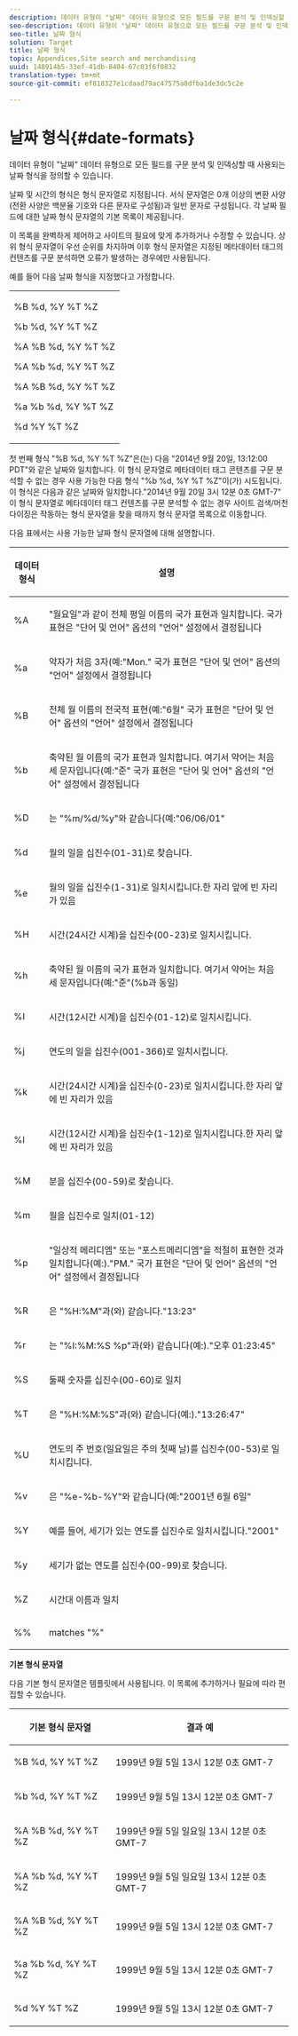 ```yaml
---
description: 데이터 유형이 "날짜" 데이터 유형으로 모든 필드를 구문 분석 및 인덱싱할 때 사용되는 날짜 형식을 정의할 수 있습니다.
seo-description: 데이터 유형이 "날짜" 데이터 유형으로 모든 필드를 구문 분석 및 인덱싱할 때 사용되는 날짜 형식을 정의할 수 있습니다.
seo-title: 날짜 형식
solution: Target
title: 날짜 형식
topic: Appendices,Site search and merchandising
uuid: 148914b5-33ef-41db-8404-67c03f6f0832
translation-type: tm+mt
source-git-commit: ef818327e1cdaad79ac47575a8dfba1de3dc5c2e

---
```



# 날짜 형식{#date-formats}

데이터 유형이 &quot;날짜&quot; 데이터 유형으로 모든 필드를 구문 분석 및 인덱싱할 때 사용되는 날짜 형식을 정의할 수 있습니다.

날짜 및 시간의 형식은 형식 문자열로 지정됩니다. 서식 문자열은 0개 이상의 변환 사양(전환 사양은 백분율 기호와 다른 문자로 구성됨)과 일반 문자로 구성됩니다. 각 날짜 필드에 대한 날짜 형식 문자열의 기본 목록이 제공됩니다.

이 목록을 완벽하게 제어하고 사이트의 필요에 맞게 추가하거나 수정할 수 있습니다. 상위 형식 문자열이 우선 순위를 차지하며 이후 형식 문자열은 지정된 메타데이터 태그의 컨텐츠를 구문 분석하면 오류가 발생하는 경우에만 사용됩니다.

예를 들어 다음 날짜 형식을 지정했다고 가정합니다.

<table> 
 <tbody> 
  <tr> 
   <td colname="col1"> <p>%B %d, %Y %T %Z </p> <p>%b %d, %Y %T %Z </p> <p>%A %B %d, %Y %T %Z </p> <p>%A %b %d, %Y %T %Z </p> <p>%A %B %d, %Y %T %Z </p> <p>%a %b %d, %Y %T %Z </p> <p>%d %Y %T %Z </p> </td> 
  </tr> 
 </tbody> 
</table>

첫 번째 형식 &quot;%B %d, %Y %T %Z&quot;은(는) 다음 &quot;2014년 9월 20일, 13:12:00 PDT&quot;와 같은 날짜와 일치합니다. 이 형식 문자열로 메타데이터 태그 콘텐츠를 구문 분석할 수 없는 경우 사용 가능한 다음 형식 &quot;%b %d, %Y %T %Z&quot;이(가) 시도됩니다. 이 형식은 다음과 같은 날짜와 일치합니다.&quot;2014년 9월 20일 3시 12분 0초 GMT-7&quot; 이 형식 문자열로 메타데이터 태그 컨텐츠를 구문 분석할 수 없는 경우 사이트 검색/머천다이징은 작동하는 형식 문자열을 찾을 때까지 형식 문자열 목록으로 이동합니다.

다음 표에서는 사용 가능한 날짜 형식 문자열에 대해 설명합니다.

<table> 
 <thead> 
  <tr> 
   <th colname="col1" class="entry"> <p>데이터 형식 </p> </th> 
   <th colname="col2" class="entry"> <p>설명 </p> </th> 
  </tr> 
 </thead>
 <tbody> 
  <tr> 
   <td colname="col1"> <p>%A </p> </td> 
   <td colname="col2"> <p>"월요일"과 같이 전체 평일 이름의 국가 표현과 일치합니다. 국가 표현은 "단어 및 언어" 옵션의 "언어" 설정에서 결정됩니다 </p> </td> 
  </tr> 
  <tr> 
   <td colname="col1"> <p>%a </p> </td> 
   <td colname="col2"> <p> 약자가 처음 3자(예:"Mon." 국가 표현은 "단어 및 언어" 옵션의 "언어" 설정에서 결정됩니다 </p> </td> 
  </tr> 
  <tr> 
   <td colname="col1"> <p>%B </p> </td> 
   <td colname="col2"> <p> 전체 월 이름의 전국적 표현(예:"6월" 국가 표현은 "단어 및 언어" 옵션의 "언어" 설정에서 결정됩니다 </p> </td> 
  </tr> 
  <tr> 
   <td colname="col1"> <p>%b </p> </td> 
   <td colname="col2"> <p> 축약된 월 이름의 국가 표현과 일치합니다. 여기서 약어는 처음 세 문자입니다(예:"준" 국가 표현은 "단어 및 언어" 옵션의 "언어" 설정에서 결정됩니다 </p> </td> 
  </tr> 
  <tr> 
   <td colname="col1"> <p>%D </p> </td> 
   <td colname="col2"> <p> 는 "%m/%d/%y"와 같습니다(예:"06/06/01" </p> </td> 
  </tr> 
  <tr> 
   <td colname="col1"> <p>%d </p> </td> 
   <td colname="col2"> <p> 월의 일을 십진수(01-31)로 찾습니다. </p> </td> 
  </tr> 
  <tr> 
   <td colname="col1"> <p>%e </p> </td> 
   <td colname="col2"> <p> 월의 일을 십진수(1-31)로 일치시킵니다.한 자리 앞에 빈 자리가 있음 </p> </td> 
  </tr> 
  <tr> 
   <td colname="col1"> <p>%H </p> </td> 
   <td colname="col2"> <p> 시간(24시간 시계)을 십진수(00-23)로 일치시킵니다. </p> </td> 
  </tr> 
  <tr> 
   <td colname="col1"> <p>%h </p> </td> 
   <td colname="col2"> <p> 축약된 월 이름의 국가 표현과 일치합니다. 여기서 약어는 처음 세 문자입니다(예:"준"(%b과 동일) </p> </td> 
  </tr> 
  <tr> 
   <td colname="col1"> <p>%I </p> </td> 
   <td colname="col2"> <p> 시간(12시간 시계)을 십진수(01-12)로 일치시킵니다. </p> </td> 
  </tr> 
  <tr> 
   <td colname="col1"> <p>%j </p> </td> 
   <td colname="col2"> <p> 연도의 일을 십진수(001-366)로 일치시킵니다. </p> </td> 
  </tr> 
  <tr> 
   <td colname="col1"> <p>%k </p> </td> 
   <td colname="col2"> <p> 시간(24시간 시계)을 십진수(0-23)로 일치시킵니다.한 자리 앞에 빈 자리가 있음 </p> </td> 
  </tr> 
  <tr> 
   <td colname="col1"> <p>%l </p> </td> 
   <td colname="col2"> <p> 시간(12시간 시계)을 십진수(1-12)로 일치시킵니다.한 자리 앞에 빈 자리가 있음 </p> </td> 
  </tr> 
  <tr> 
   <td colname="col1"> <p>%M </p> </td> 
   <td colname="col2"> <p> 분을 십진수(00-59)로 찾습니다. </p> </td> 
  </tr> 
  <tr> 
   <td colname="col1"> <p>%m </p> </td> 
   <td colname="col2"> <p> 월을 십진수로 일치(01-12) </p> </td> 
  </tr> 
  <tr> 
   <td colname="col1"> <p>%p </p> </td> 
   <td colname="col2"> <p> "일상적 메리디엠" 또는 "포스트메리디엠"을 적절히 표현한 것과 일치합니다(예:)."PM." 국가 표현은 "단어 및 언어" 옵션의 "언어" 설정에서 결정됩니다 </p> </td> 
  </tr> 
  <tr> 
   <td colname="col1"> <p>%R </p> </td> 
   <td colname="col2"> <p> 은 "%H:%M"과(와) 같습니다."13:23" </p> </td> 
  </tr> 
  <tr> 
   <td colname="col1"> <p>%r </p> </td> 
   <td colname="col2"> <p> 는 "%I:%M:%S %p"과(와) 같습니다(예:)."오후 01:23:45" </p> </td> 
  </tr> 
  <tr> 
   <td colname="col1"> <p>%S </p> </td> 
   <td colname="col2"> <p> 둘째 숫자를 십진수(00-60)로 일치 </p> </td> 
  </tr> 
  <tr> 
   <td colname="col1"> <p>%T </p> </td> 
   <td colname="col2"> <p> 은 "%H:%M:%S"과(와) 같습니다(예:)."13:26:47" </p> </td> 
  </tr> 
  <tr> 
   <td colname="col1"> <p>%U </p> </td> 
   <td colname="col2"> <p> 연도의 주 번호(일요일은 주의 첫째 날)를 십진수(00-53)로 일치시킵니다. </p> </td> 
  </tr> 
  <tr> 
   <td colname="col1"> <p>%v </p> </td> 
   <td colname="col2"> <p> 은 "%e-%b-%Y"와 같습니다(예:"2001년 6월 6일" </p> </td> 
  </tr> 
  <tr> 
   <td colname="col1"> <p>%Y </p> </td> 
   <td colname="col2"> <p> 예를 들어, 세기가 있는 연도를 십진수로 일치시킵니다."2001" </p> </td> 
  </tr> 
  <tr> 
   <td colname="col1"> <p>%y </p> </td> 
   <td colname="col2"> <p> 세기가 없는 연도를 십진수(00-99)로 찾습니다. </p> </td> 
  </tr> 
  <tr> 
   <td colname="col1"> <p>%Z </p> </td> 
   <td colname="col2"> <p> 시간대 이름과 일치 </p> </td> 
  </tr> 
  <tr> 
   <td colname="col1"> <p>%% </p> </td> 
   <td colname="col2"> <p> matches "%" </p> </td> 
  </tr> 
 </tbody> 
</table>

**기본 형식 문자열**

다음 기본 형식 문자열은 템플릿에서 사용됩니다. 이 목록에 추가하거나 필요에 따라 편집할 수 있습니다.

<table> 
 <thead> 
  <tr> 
   <th colname="col1" class="entry"> <p>기본 형식 문자열 </p> </th> 
   <th colname="col2" class="entry"> <p>결과 예 </p> </th> 
  </tr> 
 </thead>
 <tbody> 
  <tr> 
   <td colname="col1"> <p>%B %d, %Y %T %Z </p> </td> 
   <td colname="col2"> <p> 1999년 9월 5일 13시 12분 0초 GMT-7 </p> </td> 
  </tr> 
  <tr> 
   <td colname="col1"> <p>%b %d, %Y %T %Z </p> </td> 
   <td colname="col2"> <p> 1999년 9월 5일 13시 12분 0초 GMT-7 </p> </td> 
  </tr> 
  <tr> 
   <td colname="col1"> <p>%A %B %d, %Y %T %Z </p> </td> 
   <td colname="col2"> <p> 1999년 9월 5일 일요일 13시 12분 0초 GMT-7 </p> </td> 
  </tr> 
  <tr> 
   <td colname="col1"> <p>%A %b %d, %Y %T %Z </p> </td> 
   <td colname="col2"> <p> 1999년 9월 5일 일요일 13시 12분 0초 GMT-7 </p> </td> 
  </tr> 
  <tr> 
   <td colname="col1"> <p>%A %B %d, %Y %T %Z </p> </td> 
   <td colname="col2"> <p> 1999년 9월 5일 13시 12분 0초 GMT-7 </p> </td> 
  </tr> 
  <tr> 
   <td colname="col1"> <p>%a %b %d, %Y %T %Z </p> </td> 
   <td colname="col2"> <p> 1999년 9월 5일 13시 12분 0초 GMT-7 </p> </td> 
  </tr> 
  <tr> 
   <td colname="col1"> <p>%d %Y %T %Z </p> </td> 
   <td colname="col2"> <p> 1999년 9월 5일 13시 12분 0초 GMT-7 </p> </td> 
  </tr> 
 </tbody> 
</table>

